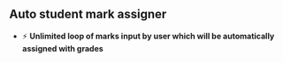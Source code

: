 ## Auto student mark assigner

- ⚡ **Unlimited loop of marks input by user which will be automatically assigned with grades**
